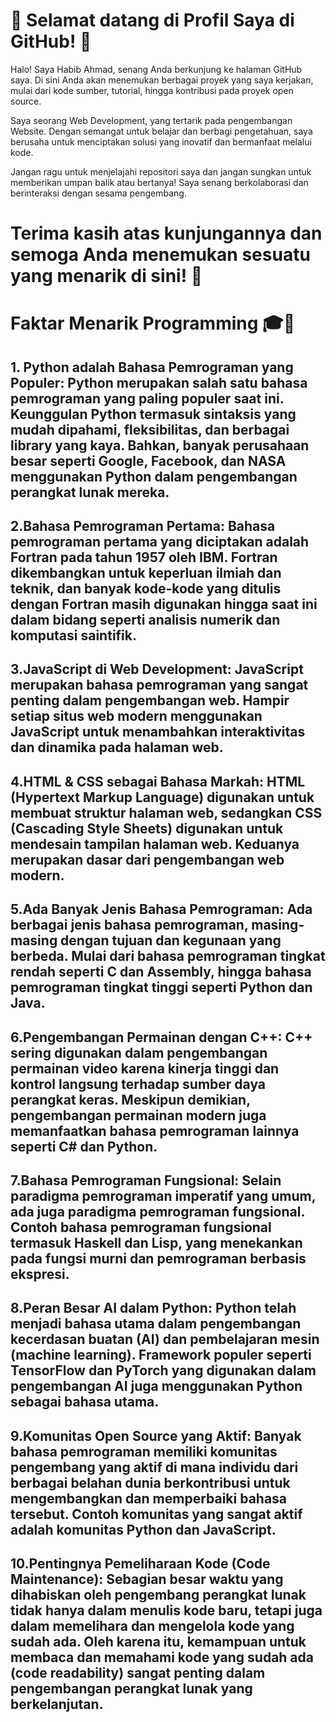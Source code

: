 # 👋 Selamat datang di Profil Saya di GitHub! 👋

Halo! Saya Habib Ahmad, senang Anda berkunjung ke halaman GitHub saya. Di sini Anda akan menemukan berbagai proyek yang saya kerjakan, mulai dari kode sumber, tutorial, hingga kontribusi pada proyek open source.

Saya seorang Web Development, yang tertarik pada pengembangan Website. Dengan semangat untuk belajar dan berbagi pengetahuan, saya berusaha untuk menciptakan solusi yang inovatif dan bermanfaat melalui kode.

Jangan ragu untuk menjelajahi repositori saya dan jangan sungkan untuk memberikan umpan balik atau bertanya! Saya senang berkolaborasi dan berinteraksi dengan sesama pengembang.

# Terima kasih atas kunjungannya dan semoga Anda menemukan sesuatu yang menarik di sini! 🚀

# Faktar Menarik Programming 🎓🎯

## 1. Python adalah Bahasa Pemrograman yang Populer: Python merupakan salah satu bahasa pemrograman yang paling populer saat ini. Keunggulan Python termasuk sintaksis yang mudah dipahami, fleksibilitas, dan berbagai library yang kaya. Bahkan, banyak perusahaan besar seperti Google, Facebook, dan NASA menggunakan Python dalam pengembangan perangkat lunak mereka.

## 2.Bahasa Pemrograman Pertama: Bahasa pemrograman pertama yang diciptakan adalah Fortran pada tahun 1957 oleh IBM. Fortran dikembangkan untuk keperluan ilmiah dan teknik, dan banyak kode-kode yang ditulis dengan Fortran masih digunakan hingga saat ini dalam bidang seperti analisis numerik dan komputasi saintifik.

## 3.JavaScript di Web Development: JavaScript merupakan bahasa pemrograman yang sangat penting dalam pengembangan web. Hampir setiap situs web modern menggunakan JavaScript untuk menambahkan interaktivitas dan dinamika pada halaman web.

## 4.HTML & CSS sebagai Bahasa Markah: HTML (Hypertext Markup Language) digunakan untuk membuat struktur halaman web, sedangkan CSS (Cascading Style Sheets) digunakan untuk mendesain tampilan halaman web. Keduanya merupakan dasar dari pengembangan web modern.

## 5.Ada Banyak Jenis Bahasa Pemrograman: Ada berbagai jenis bahasa pemrograman, masing-masing dengan tujuan dan kegunaan yang berbeda. Mulai dari bahasa pemrograman tingkat rendah seperti C dan Assembly, hingga bahasa pemrograman tingkat tinggi seperti Python dan Java.

## 6.Pengembangan Permainan dengan C++: C++ sering digunakan dalam pengembangan permainan video karena kinerja tinggi dan kontrol langsung terhadap sumber daya perangkat keras. Meskipun demikian, pengembangan permainan modern juga memanfaatkan bahasa pemrograman lainnya seperti C# dan Python.

## 7.Bahasa Pemrograman Fungsional: Selain paradigma pemrograman imperatif yang umum, ada juga paradigma pemrograman fungsional. Contoh bahasa pemrograman fungsional termasuk Haskell dan Lisp, yang menekankan pada fungsi murni dan pemrograman berbasis ekspresi.

## 8.Peran Besar AI dalam Python: Python telah menjadi bahasa utama dalam pengembangan kecerdasan buatan (AI) dan pembelajaran mesin (machine learning). Framework populer seperti TensorFlow dan PyTorch yang digunakan dalam pengembangan AI juga menggunakan Python sebagai bahasa utama.

## 9.Komunitas Open Source yang Aktif: Banyak bahasa pemrograman memiliki komunitas pengembang yang aktif di mana individu dari berbagai belahan dunia berkontribusi untuk mengembangkan dan memperbaiki bahasa tersebut. Contoh komunitas yang sangat aktif adalah komunitas Python dan JavaScript.

## 10.Pentingnya Pemeliharaan Kode (Code Maintenance): Sebagian besar waktu yang dihabiskan oleh pengembang perangkat lunak tidak hanya dalam menulis kode baru, tetapi juga dalam memelihara dan mengelola kode yang sudah ada. Oleh karena itu, kemampuan untuk membaca dan memahami kode yang sudah ada (code readability) sangat penting dalam pengembangan perangkat lunak yang berkelanjutan.
